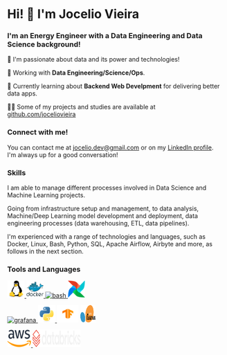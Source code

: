 # Hi! 👋 I'm Jocelio Vieira

### I'm an Energy Engineer with a Data Engineering and Data Science background!

🖤 I'm passionate about data and its power and technologies!

🔭 Working with **Data Engineering/Science/Ops**.

🌱 Currently learning about **Backend Web Develpment** for delivering better data apps.

👨‍💻 Some of my projects and studies are available at [github.com/joceliovieira](github.com/joceliovieira)

### Connect with me!

You can contact me at <jocelio.dev@gmail.com> or on my [LinkedIn profile](https://linkedin.com/in/joceliovieira).  
I'm always up for a good conversation!

### Skills

I am able to manage different processes involved in Data Science and Machine Learning projects.

Going from infrastructure setup and management, to data analysis, Machine/Deep Learning model development and deployment, data engineering processes (data warehousing, ETL, data pipelines).

I'm experienced with a range of technologies and languages, such as Docker, Linux, Bash, Python, SQL, Apache Airflow, Airbyte and more, as follows in the next section.

### Tools and Languages

<p align="left"> 
<a href="https://www.linux.org/" target="_blank" rel="noreferrer"> <img src="https://raw.githubusercontent.com/devicons/devicon/master/icons/linux/linux-original.svg" alt="linux" width="40" height="40"/> </a> 
<a href="https://www.docker.com/" target="_blank" rel="noreferrer">  <img src="https://raw.githubusercontent.com/devicons/devicon/master/icons/docker/docker-original-wordmark.svg" alt="docker" width="40" height="40"/> </a> 
<a href="https://www.gnu.org/software/bash/" target="_blank" rel="noreferrer"> <img src="https://raw.githubusercontent.com/odb/official-bash-logo/master/assets/Logos/Icons/SVG/64x64_white.svg" alt="bash" width="40" height="40"/> </a> 
<a href="https://airflow.apache.org/" target="_blank" rel="noreferrer"><img src="./img/pin.png" alt="airflow" width="40" height="40"/> </a>
</p>
<p>
<a href="https://grafana.com" target="_blank" rel="noreferrer"> <img src="https://www.vectorlogo.zone/logos/grafana/grafana-icon.svg" alt="grafana" width="40" height="40"/> </a> 
<a href="https://www.python.org" target="_blank" rel="noreferrer"> <img src="https://raw.githubusercontent.com/devicons/devicon/master/icons/python/python-original.svg" alt="python" width="40" height="40"/> </a> 
<img src="./img/tensorflow.png" alt="tensorflow" width="50" height="40">
<img src="img/scikit.svg" alt="scikit_learn" width="35" height="40" data-canonical-src="https://upload.wikimedia.org/wikipedia/commons/0/05/Scikit_learn_logo_small.svg">
</p>
<p>
<a href="https://aws.amazon.com/" target="_blank" rel="noreferrer"><img src="./img/aws.svg" alt="aws" width="55" height="40"/> </a>
<a href="https://www.databricks.com/" target="_blank" rel="noreferrer"><img src="./img/databricks.svg" alt="databricks" width="110" height="40"/> </a>
</p>
